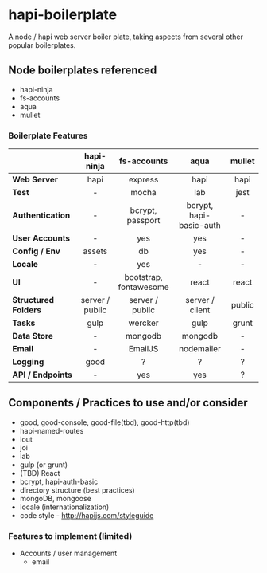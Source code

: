 # hapi-boilerplate
A node / hapi web server boiler plate, taking aspects from several other popular boilerplates.

## Node boilerplates referenced
* hapi-ninja
* fs-accounts
* aqua
* mullet

### Boilerplate Features
|                         |    hapi-ninja   |      fs-accounts      |          aqua          | mullet |
|-------------------------|:---------------:|:---------------------:|:----------------------:|:------:|
| **Web Server**          |       hapi      |        express        |          hapi          |  hapi  |
| **Test**                |        -        |         mocha         |           lab          |  jest  |
| **Authentication**      |        -        |  bcrypt,<br/>passport | bcrypt,<br/>hapi-basic-auth |    -   |
| **User Accounts**       |        -        |          yes          |           yes          |    -   |
| **Config / Env**        |      assets     |          db           |           yes          |    -   |
| **Locale**              |        -        |          yes          |            -           |    -   |
| **UI**                  |        -        | bootstrap,<br/> fontawesome |          react         |  react |
| **Structured Folders**  | server / public |     server / public   |     server / client    | public |
| **Tasks**               |       gulp      |        wercker        |          gulp          |  grunt |
| **Data Store**          |        -        |        mongodb        |         mongodb        |    -   |
| **Email**               |        -        |        EmailJS        |        nodemailer      |    -   |
| **Logging**             |       good      |           ?           |            ?           |    ?   |
| **API / Endpoints**     |        -        |          yes          |           yes          |    ?   |

## Components / Practices to use and/or consider
* good, good-console, good-file(tbd), good-http(tbd)
* hapi-named-routes
* lout
* joi
* lab
* gulp (or grunt)
* (TBD) React
* bcrypt, hapi-auth-basic
* directory structure (best practices)
* mongoDB, mongoose
* locale (internationalization)
* code style - http://hapijs.com/styleguide 

### Features to implement (limited)
* Accounts / user management
    - email

